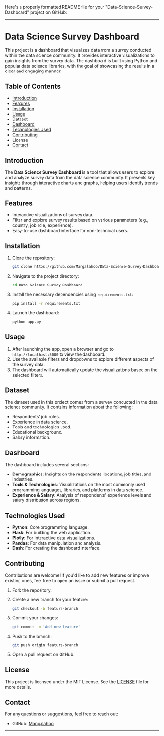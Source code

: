 Here's a properly formatted README file for your "Data-Science-Survey-Dashboard" project on GitHub:

---

# Data Science Survey Dashboard

This project is a dashboard that visualizes data from a survey conducted within the data science community. It provides interactive visualizations to gain insights from the survey data. The dashboard is built using Python and popular data science libraries, with the goal of showcasing the results in a clear and engaging manner.

## Table of Contents
- [Introduction](#introduction)
- [Features](#features)
- [Installation](#installation)
- [Usage](#usage)
- [Dataset](#dataset)
- [Dashboard](#dashboard)
- [Technologies Used](#technologies-used)
- [Contributing](#contributing)
- [License](#license)
- [Contact](#contact)

## Introduction
The **Data Science Survey Dashboard** is a tool that allows users to explore and analyze survey data from the data science community. It presents key insights through interactive charts and graphs, helping users identify trends and patterns.

## Features
- Interactive visualizations of survey data.
- Filter and explore survey results based on various parameters (e.g., country, job role, experience).
- Easy-to-use dashboard interface for non-technical users.
  
## Installation

1. Clone the repository:

    ```bash
    git clone https://github.com/Mangalahoo/Data-Science-Survey-Dashboard.git
    ```

2. Navigate to the project directory:

    ```bash
    cd Data-Science-Survey-Dashboard
    ```

3. Install the necessary dependencies using `requirements.txt`:

    ```bash
    pip install -r requirements.txt
    ```

4. Launch the dashboard:

    ```bash
    python app.py
    ```

## Usage

1. After launching the app, open a browser and go to `http://localhost:5000` to view the dashboard.
2. Use the available filters and dropdowns to explore different aspects of the survey data.
3. The dashboard will automatically update the visualizations based on the selected filters.

## Dataset
The dataset used in this project comes from a survey conducted in the data science community. It contains information about the following:
- Respondents' job roles.
- Experience in data science.
- Tools and technologies used.
- Educational background.
- Salary information.

## Dashboard
The dashboard includes several sections:
- **Demographics**: Insights on the respondents' locations, job titles, and industries.
- **Tools & Technologies**: Visualizations on the most commonly used programming languages, libraries, and platforms in data science.
- **Experience & Salary**: Analysis of respondents' experience levels and salary distribution across regions.
  
## Technologies Used
- **Python**: Core programming language.
- **Flask**: For building the web application.
- **Plotly**: For interactive data visualizations.
- **Pandas**: For data manipulation and analysis.
- **Dash**: For creating the dashboard interface.

## Contributing
Contributions are welcome! If you'd like to add new features or improve existing ones, feel free to open an issue or submit a pull request.

1. Fork the repository.
2. Create a new branch for your feature:

    ```bash
    git checkout -b feature-branch
    ```

3. Commit your changes:

    ```bash
    git commit -m 'Add new feature'
    ```

4. Push to the branch:

    ```bash
    git push origin feature-branch
    ```

5. Open a pull request on GitHub.

## License
This project is licensed under the MIT License. See the [LICENSE](LICENSE) file for more details.

## Contact
For any questions or suggestions, feel free to reach out:

- GitHub: [Mangalahoo](https://github.com/Mangalahoo)

---
